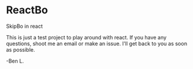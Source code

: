 # ReactBo
SkipBo in react

This is just a test project to play around with react. If you have any questions, shoot me an email or make an issue.
I'll get back to you as soon as possible. 

-Ben L. 
